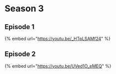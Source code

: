# Season 3

## Episode 1



{% embed url="https://youtu.be/_HTpLSAMf24" %}



## Episode 2



{% embed url="https://youtu.be/UVed1O_eMEQ" %}
